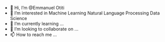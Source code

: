 - 👋 Hi, I’m @Emmanuel Otiti
- 👀 I’m interested in Machine Learning  Natural Language Processing Data Science
- 🌱 I’m currently learning ...
- 💞️ I’m looking to collaborate on ...
- 📫 How to reach me ...

<!---
Emmanuel Otiti/fammava is a ✨ special ✨ repository because its `README.md` (this file) appears on your GitHub profile.
You can click the Preview link to take a look at your changes.
--->
